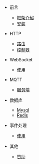 * 前言
    * [框架介绍](README.md)
    * [安装](install.md)

* HTTP
    * [路由](http/router.md)
    * [控制器](http/controller.md)

* WebSocket
    * [使用](websocket/init.md)

* MQTT
    * [服务端](mqtt/server.md)

* 数据库
    * [Mysql](database/mysql.md)
    * [Redis](database/redis.md)

* 事件处理
    * [使用](listens.md)
* 其他
    * [赞助](donate.md)
